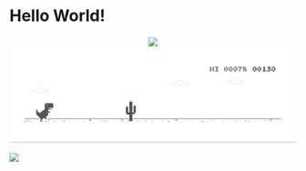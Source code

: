 # Hello World!

<div align="center" >
    <img align="center" src="https://raw.githubusercontent.com/Sutil/Sutil/2b2fad3bf54522bb30c8c170591fc68ff51b69e6/github-contribution-grid-snake2.svg">
</div>

<img src="https://github.com/mouhsineAf/mouhsineAf/blob/main/dido.gif">

![](http://github-profile-summary-cards.vercel.app/api/cards/profile-details?username=dr4g0n1x&theme=blueberry)
